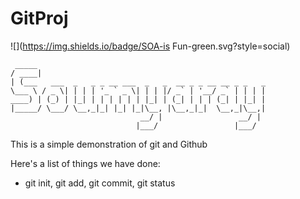 GitProj
==
![](https://img.shields.io/badge/SOA-is Fun-green.svg?style=social)  
```
 _____                                                   
/ ____|                                                  
| (___   ___  _   _ _ __ ___  _   _  __ _ _ __ __ _ _   _
\___ \ / _ \| | | | '_ ` _ \| | | |/ _` | '__/ _` | | | |
____) | (_) | |_| | | | | | | |_| | (_| | | | (_| | |_| |
|_____/ \___/ \__,_|_| |_| |_|\__, |\__,_|_|  \__,_|\__,|
                             __/ |                 __/ |
                            |___/                 |___/
```
This is a simple demonstration of git and Github

Here's a list of things we have done:
- git init, git add, git commit, git status
